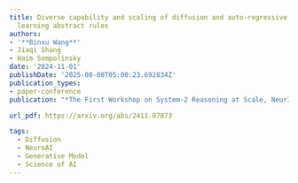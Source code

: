 ```yaml
---
title: Diverse capability and scaling of diffusion and auto-regressive models when
  learning abstract rules
authors:
- '**Binxu Wang**'
- Jiaqi Shang
- Haim Sompolinsky
date: '2024-11-01'
publishDate: '2025-08-08T05:00:23.692834Z'
publication_types:
- paper-conference
publication: "*The First Workshop on System-2 Reasoning at Scale, NeurIPS'24*"

url_pdf: https://arxiv.org/abs/2411.07873

tags:
  - Diffusion
  - NeuroAI
  - Generative Model
  - Science of AI
---
```

